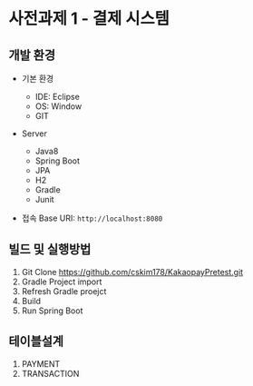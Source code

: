 #  사전과제 1 - 결제 시스템  

## 개발 환경  
- 기본 환경   
    - IDE: Eclipse  
    - OS: Window  
    - GIT  
- Server
    - Java8
    - Spring Boot 
    - JPA
    - H2
    - Gradle
    - Junit  

- 접속 Base URI: `http://localhost:8080`


## 빌드 및 실행방법
 1. Git Clone https://github.com/cskim178/KakaopayPretest.git
 2. Gradle Project import
 3. Refresh Gradle proejct
 4. Build
 5. Run Spring Boot


## 테이블설계
1. PAYMENT 
2. TRANSACTION 

